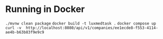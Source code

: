 # Running in Docker
`./mvnw clean package`
`docker build -t luxmedtask .`
`docker compose up`
`curl -v  http://localhost:8080/api/v1/companies/ee1ecde8-f553-4114-ae4b-b63b83f9e9c9`